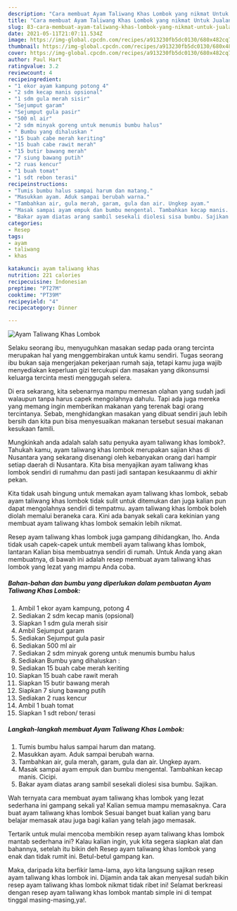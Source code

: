 ```yaml
---
description: "Cara membuat Ayam Taliwang Khas Lombok yang nikmat Untuk Jualan"
title: "Cara membuat Ayam Taliwang Khas Lombok yang nikmat Untuk Jualan"
slug: 83-cara-membuat-ayam-taliwang-khas-lombok-yang-nikmat-untuk-jualan
date: 2021-05-11T21:07:11.534Z
image: https://img-global.cpcdn.com/recipes/a913230fb5dc0130/680x482cq70/ayam-taliwang-khas-lombok-foto-resep-utama.jpg
thumbnail: https://img-global.cpcdn.com/recipes/a913230fb5dc0130/680x482cq70/ayam-taliwang-khas-lombok-foto-resep-utama.jpg
cover: https://img-global.cpcdn.com/recipes/a913230fb5dc0130/680x482cq70/ayam-taliwang-khas-lombok-foto-resep-utama.jpg
author: Paul Hart
ratingvalue: 3.2
reviewcount: 4
recipeingredient:
- "1 ekor ayam kampung potong 4"
- "2 sdm kecap manis opsional"
- "1 sdm gula merah sisir"
- "Sejumput garam"
- "Sejumput gula pasir"
- "500 ml air"
- "2 sdm minyak goreng untuk menumis bumbu halus"
- " Bumbu yang dihaluskan "
- "15 buah cabe merah keriting"
- "15 buah cabe rawit merah"
- "15 butir bawang merah"
- "7 siung bawang putih"
- "2 ruas kencur"
- "1 buah tomat"
- "1 sdt rebon terasi"
recipeinstructions:
- "Tumis bumbu halus sampai harum dan matang."
- "Masukkan ayam. Aduk sampai berubah warna."
- "Tambahkan air, gula merah, garam, gula dan air. Ungkep ayam."
- "Masak sampai ayam empuk dan bumbu mengental. Tambahkan kecap manis. Cicipi."
- "Bakar ayam diatas arang sambil sesekali diolesi sisa bumbu. Sajikan."
categories:
- Resep
tags:
- ayam
- taliwang
- khas

katakunci: ayam taliwang khas 
nutrition: 221 calories
recipecuisine: Indonesian
preptime: "PT27M"
cooktime: "PT39M"
recipeyield: "4"
recipecategory: Dinner

---
```



![Ayam Taliwang Khas Lombok](https://img-global.cpcdn.com/recipes/a913230fb5dc0130/680x482cq70/ayam-taliwang-khas-lombok-foto-resep-utama.jpg)

Selaku seorang ibu, menyuguhkan masakan sedap pada orang tercinta merupakan hal yang menggembirakan untuk kamu sendiri. Tugas seorang ibu bukan saja mengerjakan pekerjaan rumah saja, tetapi kamu juga wajib menyediakan keperluan gizi tercukupi dan masakan yang dikonsumsi keluarga tercinta mesti menggugah selera.

Di era  sekarang, kita sebenarnya mampu memesan olahan yang sudah jadi walaupun tanpa harus capek mengolahnya dahulu. Tapi ada juga mereka yang memang ingin memberikan makanan yang terenak bagi orang tercintanya. Sebab, menghidangkan masakan yang dibuat sendiri jauh lebih bersih dan kita pun bisa menyesuaikan makanan tersebut sesuai makanan kesukaan famili. 



Mungkinkah anda adalah salah satu penyuka ayam taliwang khas lombok?. Tahukah kamu, ayam taliwang khas lombok merupakan sajian khas di Nusantara yang sekarang disenangi oleh kebanyakan orang dari hampir setiap daerah di Nusantara. Kita bisa menyajikan ayam taliwang khas lombok sendiri di rumahmu dan pasti jadi santapan kesukaanmu di akhir pekan.

Kita tidak usah bingung untuk memakan ayam taliwang khas lombok, sebab ayam taliwang khas lombok tidak sulit untuk ditemukan dan juga kalian pun dapat mengolahnya sendiri di tempatmu. ayam taliwang khas lombok boleh diolah memalui beraneka cara. Kini ada banyak sekali cara kekinian yang membuat ayam taliwang khas lombok semakin lebih nikmat.

Resep ayam taliwang khas lombok juga gampang dihidangkan, lho. Anda tidak usah capek-capek untuk membeli ayam taliwang khas lombok, lantaran Kalian bisa membuatnya sendiri di rumah. Untuk Anda yang akan membuatnya, di bawah ini adalah resep membuat ayam taliwang khas lombok yang lezat yang mampu Anda coba.

<!--inarticleads1-->

##### Bahan-bahan dan bumbu yang diperlukan dalam pembuatan Ayam Taliwang Khas Lombok:

1. Ambil 1 ekor ayam kampung, potong 4
1. Sediakan 2 sdm kecap manis (opsional)
1. Siapkan 1 sdm gula merah sisir
1. Ambil Sejumput garam
1. Sediakan Sejumput gula pasir
1. Sediakan 500 ml air
1. Sediakan 2 sdm minyak goreng untuk menumis bumbu halus
1. Sediakan  Bumbu yang dihaluskan :
1. Sediakan 15 buah cabe merah keriting
1. Siapkan 15 buah cabe rawit merah
1. Siapkan 15 butir bawang merah
1. Siapkan 7 siung bawang putih
1. Sediakan 2 ruas kencur
1. Ambil 1 buah tomat
1. Siapkan 1 sdt rebon/ terasi




<!--inarticleads2-->

##### Langkah-langkah membuat Ayam Taliwang Khas Lombok:

1. Tumis bumbu halus sampai harum dan matang.
1. Masukkan ayam. Aduk sampai berubah warna.
1. Tambahkan air, gula merah, garam, gula dan air. Ungkep ayam.
1. Masak sampai ayam empuk dan bumbu mengental. Tambahkan kecap manis. Cicipi.
1. Bakar ayam diatas arang sambil sesekali diolesi sisa bumbu. Sajikan.




Wah ternyata cara membuat ayam taliwang khas lombok yang lezat sederhana ini gampang sekali ya! Kalian semua mampu memasaknya. Cara buat ayam taliwang khas lombok Sesuai banget buat kalian yang baru belajar memasak atau juga bagi kalian yang telah jago memasak.

Tertarik untuk mulai mencoba membikin resep ayam taliwang khas lombok mantab sederhana ini? Kalau kalian ingin, yuk kita segera siapkan alat dan bahannya, setelah itu bikin deh Resep ayam taliwang khas lombok yang enak dan tidak rumit ini. Betul-betul gampang kan. 

Maka, daripada kita berfikir lama-lama, ayo kita langsung sajikan resep ayam taliwang khas lombok ini. Dijamin anda tak akan menyesal sudah bikin resep ayam taliwang khas lombok nikmat tidak ribet ini! Selamat berkreasi dengan resep ayam taliwang khas lombok mantab simple ini di tempat tinggal masing-masing,ya!.

